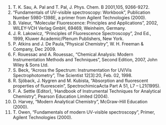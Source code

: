 1. T. K. Sau, A. Pal and T. Pal, J. Phys. Chem. B 2001,105, 9266-9272.
2. “Fundamentals of UV-visible spectroscopy: Workbook”, Publication Number 5980-1398E, a primer from Agilent Technologies (2000).
3. B. Valeur, “Molecular Fluorescence: Principles and Applications”, 2002, WILEY-VCH Verlag GmbH, 69469, Weinheim, Germany.
4. J. R. Lakowicz, “Principles of Fluorescence Spectroscopy”, 2nd Ed., 1999, Kluwer Academic/Plenum Publishers, New York.
5. P. Atkins and J. De Paula,“Physical Chemistry”, W. H. Freeman & Company, Dec 2009.
6. F. Rouessac and A. Rouessac, “Chemical Analysis: Modern Instrumentation Methods and Techniques”, Second Edition, 2007, John Wiley & Sons Ltd.
7. S. Beck, “Across the Spectrum: Instrumentation for UV/Vis Spectrophotometry”, The Scientist 12[3]:20, Feb. 02, 1998.
8. R. Sjöback, J. Nygren and M. Kubista, “Absorption and fluorescent properties of fluorescein”, SpectrochimicaActa Part A 51, L7 – L21(1995).
9. F. A. Settle (Editor), ‘Handbook of Instrumental Techniques for Analytical Chemistry”, Pearson Education Limited (2004).
10. D. Harvey, “Modern Analytical Chemistry”, McGraw-Hill Education (2000).
11. T. Owen, “Fundamentals of modern UV-visible spectroscopy”, Primer, Agilent Technologies (2000).

